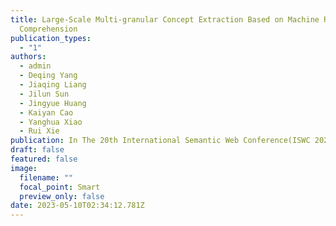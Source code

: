 ```yaml
---
title: Large-Scale Multi-granular Concept Extraction Based on Machine Reading
  Comprehension
publication_types:
  - "1"
authors:
  - admin
  - Deqing Yang
  - Jiaqing Liang
  - Jilun Sun
  - Jingyue Huang
  - Kaiyan Cao
  - Yanghua Xiao
  - Rui Xie
publication: In The 20th International Semantic Web Conference(ISWC 2021)
draft: false
featured: false
image:
  filename: ""
  focal_point: Smart
  preview_only: false
date: 2023-05-10T02:34:12.781Z
---
```

